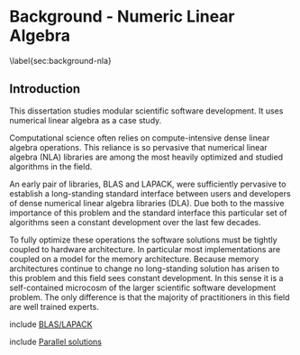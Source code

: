 
Background - Numeric Linear Algebra
===================================

\label{sec:background-nla}

Introduction
------------

This dissertation studies modular scientific software development.  It uses numerical linear algebra as a case study. 

Computational science often relies on compute-intensive dense linear algebra operations.  This reliance is so pervasive that numerical linear algebra (NLA) libraries are among the most heavily optimized and studied algorithms in the field.  

An early pair of libraries, BLAS and LAPACK, were sufficiently pervasive to establish a long-standing standard interface between users and developers of dense numerical linear algebra libraries (DLA).  Due both to the massive importance of this problem and the standard interface this particular set of algorithms seen a constant development over the last few decades.

To fully optimize these operations the software solutions must be tightly coupled to hardware architecture.  In particular most implementations are coupled on a model for the memory architecture.  Because memory architectures continue to change no long-standing solution has arisen to this problem and this field sees constant development.  In this sense it is a self-contained microcosm of the larger scientific software development problem.  The only difference is that the majority of practitioners in this field are well trained experts.

include [BLAS/LAPACK](blas-lapack.md)

include [Parallel solutions](blas-lapack-implementations.md)
